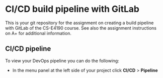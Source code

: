 CI/CD build pipeline with GitLab
================================

This is your git repository for the assignment on creating a build pipeline with GitLab of the CS-E4190 course. See also the assignment instructions on A+ for additional information.

CI/CD pipeline
--------------
To view your DevOps pipeline you can do the following:

 * In the menu panel at the left side of your project click **CI/CD** > **Pipeline**
